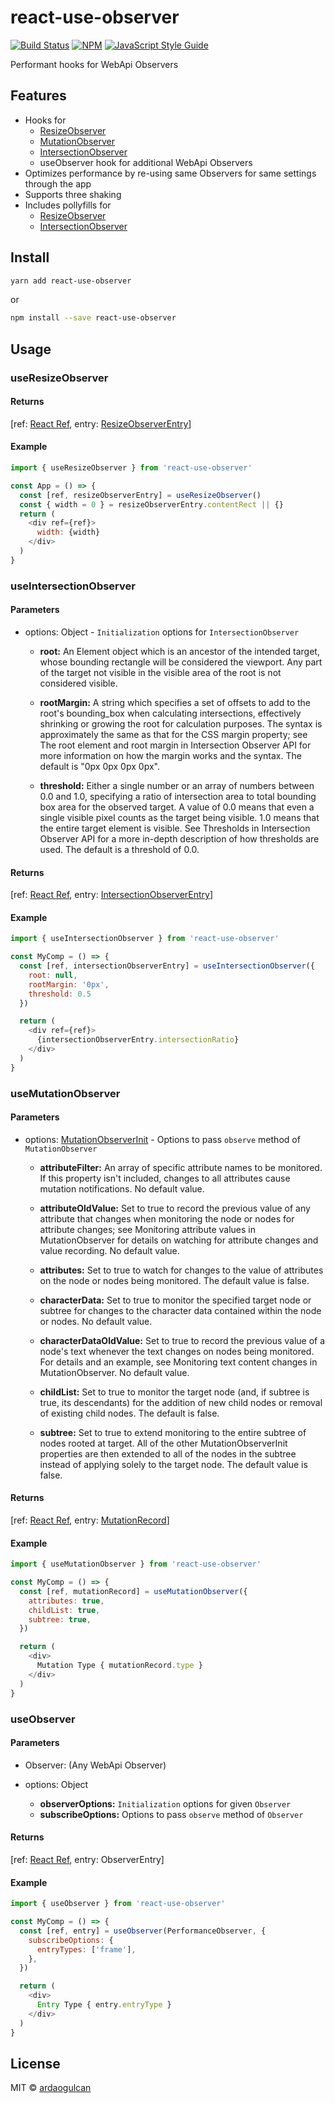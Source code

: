# react-use-observer

[![Build Status](https://travis-ci.org/ardaogulcan/react-use-observer.svg?branch=master)](https://travis-ci.org/ardaogulcan/react-use-observer) [![NPM](https://img.shields.io/npm/v/react-use-observer.svg)](https://www.npmjs.com/package/react-use-observer) [![JavaScript Style Guide](https://img.shields.io/badge/code_style-airbnb-brightgreen.svg)](https://github.com/airbnb/javascript)

Performant hooks for WebApi Observers

## Features

- Hooks for
  - [ResizeObserver](https://developer.mozilla.org/en-US/docs/Web/API/ResizeObserver)
  - [MutationObserver](https://developer.mozilla.org/en-US/docs/Web/API/MutationObserver)
  - [IntersectionObserver](https://developer.mozilla.org/en-US/docs/Web/API/IntersectionObserver)
  - useObserver hook for additional WebApi Observers
- Optimizes performance by re-using same Observers for same settings through the app
- Supports three shaking
- Includes pollyfills for
  - [ResizeObserver](https://github.com/que-etc/resize-observer-polyfill)
  - [IntersectionObserver](https://github.com/que-etc/intersection-observer-polyfill)

## Install

```bash
yarn add react-use-observer
```

or

```bash
npm install --save react-use-observer
```

## Usage

### useResizeObserver

#### Returns
[ref: [React Ref](https://reactjs.org/docs/refs-and-the-dom.html), entry: [ResizeObserverEntry](https://developer.mozilla.org/en-US/docs/Web/API/ResizeObserverEntry)]

#### Example

```js
import { useResizeObserver } from 'react-use-observer'

const App = () => {
  const [ref, resizeObserverEntry] = useResizeObserver()
  const { width = 0 } = resizeObserverEntry.contentRect || {}
  return (
    <div ref={ref}>
      width: {width}
    </div>
  )
}
```

### useIntersectionObserver

#### Parameters

- options: Object - `Initialization` options for  `IntersectionObserver`

    - **root:**
    An Element object which is an ancestor of the intended target, whose bounding rectangle will be considered the viewport. Any part of the target not visible in the visible area of the root is not considered visible.

    - **rootMargin:**
    A string which specifies a set of offsets to add to the root's bounding_box when calculating intersections, effectively shrinking or growing the root for calculation purposes. The syntax is approximately the same as that for the CSS margin property; see The root element and root margin in Intersection Observer API for more information on how the margin works and the syntax. The default is "0px 0px 0px 0px".

    - **threshold:**
    Either a single number or an array of numbers between 0.0 and 1.0, specifying a ratio of intersection area to total bounding box area for the observed target. A value of 0.0 means that even a single visible pixel counts as the target being visible. 1.0 means that the entire target element is visible. See Thresholds in Intersection Observer API for a more in-depth description of how thresholds are used. The default is a threshold of 0.0.

#### Returns
[ref: [React Ref](https://reactjs.org/docs/refs-and-the-dom.html), entry: [IntersectionObserverEntry](https://developer.mozilla.org/en-US/docs/Web/API/IntersectionObserverEntry)]

#### Example

```js
import { useIntersectionObserver } from 'react-use-observer'

const MyComp = () => {
  const [ref, intersectionObserverEntry] = useIntersectionObserver({
    root: null,
    rootMargin: '0px',
    threshold: 0.5
  })

  return (
    <div ref={ref}>
      {intersectionObserverEntry.intersectionRatio}
    </div>
  )
}
```

### useMutationObserver

#### Parameters

- options: [MutationObserverInit](https://developer.mozilla.org/en-US/docs/Web/API/MutationObserverInit) - Options to pass `observe` method of `MutationObserver`

    - **attributeFilter:**
    An array of specific attribute names to be monitored. If this property isn't included, changes to all attributes cause mutation notifications. No default value.

    - **attributeOldValue:**
    Set to true to record the previous value of any attribute that changes when monitoring the node or nodes for attribute changes; see Monitoring attribute values in MutationObserver for details on watching for attribute changes and value recording. No default value.

    - **attributes:**
    Set to true to watch for changes to the value of attributes on the node or nodes being monitored. The default value is false.

    - **characterData:**
    Set to true to monitor the specified target node or subtree for changes to the character data contained within the node or nodes. No default value.

    - **characterDataOldValue:**
    Set to true to record the previous value of a node's text whenever the text changes on nodes being monitored. For details and an example, see Monitoring text content changes in MutationObserver. No default value.

    - **childList:**
    Set to true to monitor the target node (and, if subtree is true, its descendants) for the addition of new child nodes or removal of existing child nodes. The default is false.

    - **subtree:**
    Set to true to extend monitoring to the entire subtree of nodes rooted at target. All of the other MutationObserverInit properties are then extended to all of the nodes in the subtree instead of applying solely to the target node. The default value is false.

#### Returns

[ref: [React Ref](https://reactjs.org/docs/refs-and-the-dom.html), entry: [MutationRecord](https://developer.mozilla.org/en-US/docs/Web/API/MutationRecord)]

#### Example

```js
import { useMutationObserver } from 'react-use-observer'

const MyComp = () => {
  const [ref, mutationRecord] = useMutationObserver({
    attributes: true,
    childList: true,
    subtree: true,
  })

  return (
    <div>
      Mutation Type { mutationRecord.type }
    </div>
  )
}
```

### useObserver

#### Parameters

- Observer: (Any WebApi Observer)

- options: Object
  - **observerOptions:**
  `Initialization` options for given `Observer`
  - **subscribeOptions:**
  Options to pass `observe` method of `Observer`

#### Returns

[ref: [React Ref](https://reactjs.org/docs/refs-and-the-dom.html), entry: ObserverEntry]

#### Example

```js
import { useObserver } from 'react-use-observer'

const MyComp = () => {
  const [ref, entry] = useObserver(Performance​Observer, {
    subscribeOptions: {
      entryTypes: ['frame'],
    },
  })

  return (
    <div>
      Entry Type { entry.entryType }
    </div>
  )
}
```

## License

MIT © [ardaogulcan](https://github.com/ardaogulcan)
